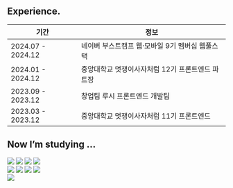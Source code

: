 ## Experience.

| 기간 | 정보 |
| ------------ | ------------- |
| 2024.07 - 2024.12 | 네이버 부스트캠프 웹·모바일 9기 멤버십 웹풀스택 |
| 2024.01 - 2024.12 | 중앙대학교 멋쟁이사자처럼 12기 프론트엔드 파트장 |
| 2023.09 - 2023.12 | 창업팀 루시 프론트엔드 개발팀 |
| 2023.03 - 2023.12 | 중앙대학교 멋쟁이사자처럼 11기 프론트엔드 |
  
## Now I’m studying ...
<div align="start">
  <img src="https://img.shields.io/badge/html5-E34F26?style=flat-square&logo=html5&logoColor=white"> 
  <img src="https://img.shields.io/badge/css3-1572B6?style=flat-square&logo=css3&logoColor=white"> 
  <img src="https://img.shields.io/badge/javascript-F7DF1E?style=flat-square&logo=javascript&logoColor=black"> 
  <img src="https://img.shields.io/badge/typescript-3178C6?style=flat-square&logo=typescript&logoColor=white"> 
    <br>

  <img src="https://img.shields.io/badge/React-61DAFB?style=flat-square&logo=react&logoColor=black"> 
  <img src="https://img.shields.io/badge/Next.js-000000?style=flat-square&logo=Next.js&logoColor=white">
  <img src="https://img.shields.io/badge/Node.js-339933?style=flat-square&logo=Node.js&logoColor=white">
    <img src="https://img.shields.io/badge/Express.js-000000?style=flat-square&logo=Express&logoColor=white">
    <br>
  <img src="https://img.shields.io/badge/AWS-232F3E?style=flat-square&logo=amazonwebservices&logoColor=white"/>
    
</div>
</div>

